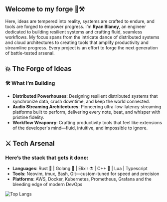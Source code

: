 ## Welcome to my forge 🌋⚒️

Here, ideas are tempered into reality, systems are crafted to endure, and tools are forged to empower progress. I’m **Ryan Blaney**, an engineer dedicated to building resilient systems and crafting fluid, seamless workflows.
My focus spans from the intricate dance of distributed systems and cloud architectures to creating tools that amplify productivity and streamline progress. Every project is an effort to forge the next generation of battle-tested arsenal.

## 💥 The Forge of Ideas
### 🛠 What I’m Building
- **Distributed Powerhouses**: Designing resilient distributed systems that synchronize data, crush downtime, and keep the world connected.
- **Audio Streaming Architectures**: Pioneering ultra-low-latency streaming platforms built to perform, delivering every note, beat, and whisper with pristine fidelity.
- **Workflow Weaponry**: Crafting productivity tools that feel like extensions of the developer's mind—fluid, intuitive, and impossible to ignore.

## ⚔️ Tech Arsenal
### Here’s the stack that gets it done:
- **Languages**: Rust 🦀 | Golang 🐹 | Elixir ⚗️ | C++ 💎 | Lua | Typescript
- **Tools**: Neovim, tmux, Bash, Git—custom-tuned for speed and precision
- **Platforms**: AWS, Docker, Kubernetes, Prometheus, Grafana and the bleeding edge of modern DevOps

![Top Langs](https://github-readme-stats.vercel.app/api/top-langs/?username=RyanBlaney&layout=compact&langs_count=10&theme=rose-pine)

